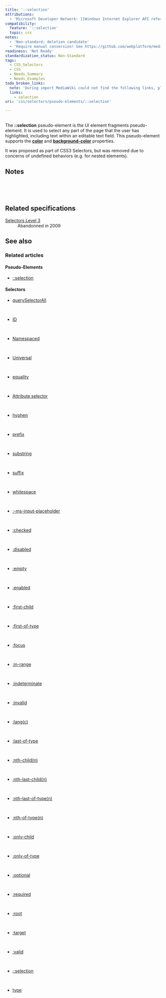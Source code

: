 ```yaml
---
title: '::selection'
attributions:
  - 'Microsoft Developer Network: [[Windows Internet Explorer API reference](http://msdn.microsoft.com/en-us/library/ie/hh828809%28v=vs.85%29.aspx) Article]'
compatibility:
  feature: '::selection'
  topic: css
notes:
  - 'Non-standard; deletion candidate'
  - 'Require manual conversion! See https://github.com/webplatform/mediawiki-conversion/issues/24'
readiness: 'Not Ready'
standardization_status: Non-Standard
tags:
  - CSS_Selectors
  - CSS
  - Needs_Summary
  - Needs_Examples
todo_broken_links:
  note: 'During import MediaWiki could not find the following links, please fix and adjust this list.'
  links:
    - selection
uri: 'css/selectors/pseudo-elements/::selection'

---
```

<p>
</p>

<p><br/>
The <b>::selection</b> pseudo-element is the UI element fragments pseudo-element. It is used to select any part of the page that the user has highlighted, including text within an editable text field. This pseudo-element supports the <a href="/css/properties/color"><b>color</b></a> and <a href="/css/properties/background-color"><b>background-color</b></a> properties.
</p><p>It was proposed as part of CSS3 Selectors, but was removed due to concerns of undefined behaviors (e.g. for nested elements).
</p>

<h2>Notes</h2>
<p> 
</p><p><br/></p>
<h2>Related specifications</h2>

<dl><dt><a rel="nofollow" class="external text" href="http://www.w3.org/TR/2005/WD-css3-selectors-20051215/#UIfragments">Selectors Level 3</a></dt>
  <dd>Abandonned in 2009</dd>
</dl><h2>See also</h2>
<h3>Related articles</h3>
<h4>Pseudo-Elements</h4>
<ul><li> <a href="/w/index.php?title=selection&amp;action=edit&amp;redlink=1" class="new">::selection</a></li></ul><h4>Selectors</h4>
<ul><li> <a href="/css/selectors_api/querySelectorAll">querySelectorAll</a></li></ul><p><br/></p>
<ul><li> <a href="/css/selectors/ID">ID</a></li></ul><p><br/></p>
<ul><li> <a href="/css/selectors/Namespaced">Namespaced</a></li></ul><p><br/></p>
<ul><li> <a href="/css/selectors/Universal">Universal</a></li></ul><p><br/></p>
<ul><li> <a href="/css/selectors/attributes/equality">equality</a></li></ul><p><br/></p>
<ul><li> <a href="/css/selectors/attributes/existence">Attribute selector</a></li></ul><p><br/></p>
<ul><li> <a href="/css/selectors/attributes/hyphen">hyphen</a></li></ul><p><br/></p>
<ul><li> <a href="/css/selectors/attributes/prefix">prefix</a></li></ul><p><br/></p>
<ul><li> <a href="/css/selectors/attributes/substring">substring</a></li></ul><p><br/></p>
<ul><li> <a href="/css/selectors/attributes/suffix">suffix</a></li></ul><p><br/></p>
<ul><li> <a href="/css/selectors/attributes/whitespace">whitespace</a></li></ul><p><br/></p>
<ul><li> <a href="/css/selectors/pseudo-classes/:-ms-input-placeholder">:-ms-input-placeholder</a></li></ul><p><br/></p>
<ul><li> <a href="/css/selectors/pseudo-classes/:checked">:checked</a></li></ul><p><br/></p>
<ul><li> <a href="/css/selectors/pseudo-classes/:disabled">:disabled</a></li></ul><p><br/></p>
<ul><li> <a href="/css/selectors/pseudo-classes/:empty">:empty</a></li></ul><p><br/></p>
<ul><li> <a href="/css/selectors/pseudo-classes/:enabled">:enabled</a></li></ul><p><br/></p>
<ul><li> <a href="/css/selectors/pseudo-classes/:first-child">:first-child</a></li></ul><p><br/></p>
<ul><li> <a href="/css/selectors/pseudo-classes/:first-of-type">:first-of-type</a></li></ul><p><br/></p>
<ul><li> <a href="/css/selectors/pseudo-classes/:focus">:focus</a></li></ul><p><br/></p>
<ul><li> <a href="/css/selectors/pseudo-classes/:in-range">:in-range</a></li></ul><p><br/></p>
<ul><li> <a href="/css/selectors/pseudo-classes/:indeterminate">:indeterminate</a></li></ul><p><br/></p>
<ul><li> <a href="/css/selectors/pseudo-classes/:invalid">:invalid</a></li></ul><p><br/></p>
<ul><li> <a href="/css/selectors/pseudo-classes/:lang(c)">:lang(c)</a></li></ul><p><br/></p>
<ul><li> <a href="/css/selectors/pseudo-classes/:last-of-type">:last-of-type</a></li></ul><p><br/></p>
<ul><li> <a href="/css/selectors/pseudo-classes/:nth-child(n)">:nth-child(n)</a></li></ul><p><br/></p>
<ul><li> <a href="/css/selectors/pseudo-classes/:nth-last-child(n)">:nth-last-child(n)</a></li></ul><p><br/></p>
<ul><li> <a href="/css/selectors/pseudo-classes/:nth-last-of-type(n)">:nth-last-of-type(n)</a></li></ul><p><br/></p>
<ul><li> <a href="/css/selectors/pseudo-classes/:nth-of-type(n)">:nth-of-type(n)</a></li></ul><p><br/></p>
<ul><li> <a href="/css/selectors/pseudo-classes/:only-child">:only-child</a></li></ul><p><br/></p>
<ul><li> <a href="/css/selectors/pseudo-classes/:only-of-type">:only-of-type</a></li></ul><p><br/></p>
<ul><li> <a href="/css/selectors/pseudo-classes/:optional">:optional</a></li></ul><p><br/></p>
<ul><li> <a href="/css/selectors/pseudo-classes/:required">:required</a></li></ul><p><br/></p>
<ul><li> <a href="/css/selectors/pseudo-classes/:root">:root</a></li></ul><p><br/></p>
<ul><li> <a href="/css/selectors/pseudo-classes/:target">:target</a></li></ul><p><br/></p>
<ul><li> <a href="/css/selectors/pseudo-classes/:valid">:valid</a></li></ul><p><br/></p>
<ul><li> <a href="/w/index.php?title=selection&amp;action=edit&amp;redlink=1" class="new">::selection</a></li></ul><p><br/></p>
<ul><li> <a href="/css/selectors/type">type</a></li></ul>
